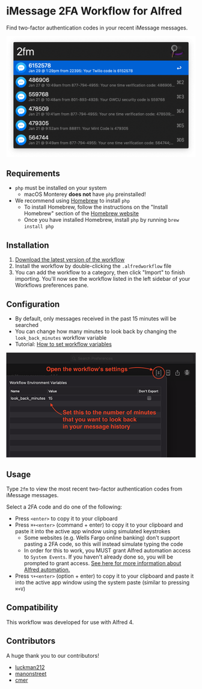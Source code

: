 # iMessage 2FA Workflow for Alfred

Find two-factor authentication codes in your recent iMessage messages.

![Screenshot](screenshot.png)

## Requirements

* `php` must be installed on your system
  * macOS Monterey **does not** have `php` preinstalled!
* We recommend using [Homebrew](https://brew.sh) to install `php`
  * To install Homebrew, follow the instructions on the "Install Homebrew" section of the [Homebrew website](https://brew.sh)
  * Once you have installed Homebrew, install `php` by running `brew install php`

## Installation

1. [Download the latest version of the workflow](https://github.com/squatto/alfred-imessage-2fa/releases/latest/download/iMessage.2FA.alfredworkflow)
2. Install the workflow by double-clicking the `.alfredworkflow` file
3. You can add the workflow to a category, then click "Import" to finish importing. You'll now see the workflow listed in the left sidebar of your Workflows preferences pane.

## Configuration

* By default, only messages received in the past 15 minutes will be searched
* You can change how many minutes to look back by changing the `look_back_minutes` workflow variable
* Tutorial: [How to set workflow variables](https://www.alfredapp.com/help/workflows/advanced/variables/#environment)

![Workflow Variables](workflow-variables.png)

## Usage

Type `2fm` to view the most recent two-factor authentication codes from iMessage messages.

Select a 2FA code and do one of the following:

* Press `<enter>` to copy it to your clipboard
* Press `⌘+<enter>` (command + enter) to copy it to your clipboard and paste it into the active app window using simulated keystrokes
  * Some websites (e.g. Wells Fargo online banking) don't support pasting a 2FA code, so this will instead simulate typing the code
  * In order for this to work, you MUST grant Alfred automation access to `System Events`. If you haven't already done so, you will be prompted to grant access. [See here for more information about Alfred automation.](https://www.alfredapp.com/help/getting-started/permissions/#automation) 
* Press `⌥+<enter>` (option + enter) to copy it to your clipboard and paste it into the active app window using the system paste (similar to pressing `⌘+V`)

## Compatibility

This workflow was developed for use with Alfred 4.

## Contributors

A huge thank you to our contributors!

* [luckman212](https://github.com/luckman212)
* [manonstreet](https://github.com/manonstreet)
* [cmer](https://github.com/cmer)

